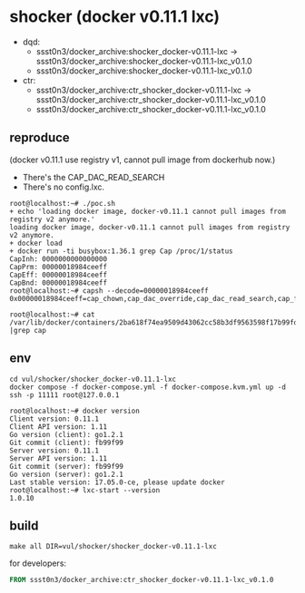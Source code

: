 # shocker (docker v0.11.1 lxc)

* dqd: 
    * ssst0n3/docker_archive:shocker_docker-v0.11.1-lxc -> ssst0n3/docker_archive:shocker_docker-v0.11.1-lxc_v0.1.0
    * ssst0n3/docker_archive:shocker_docker-v0.11.1-lxc_v0.1.0
* ctr: 
    * ssst0n3/docker_archive:ctr_shocker_docker-v0.11.1-lxc -> ssst0n3/docker_archive:ctr_shocker_docker-v0.11.1-lxc_v0.1.0
    * ssst0n3/docker_archive:ctr_shocker_docker-v0.11.1-lxc_v0.1.0

## reproduce

(docker v0.11.1 use registry v1, cannot pull image from dockerhub now.)

* There's the CAP_DAC_READ_SEARCH
* There's no config.lxc.

```shell
root@localhost:~# ./poc.sh 
+ echo 'loading docker image, docker-v0.11.1 cannot pull images from registry v2 anymore.'
loading docker image, docker-v0.11.1 cannot pull images from registry v2 anymore.
+ docker load
+ docker run -ti busybox:1.36.1 grep Cap /proc/1/status
CapInh:	0000000000000000
CapPrm:	00000018984ceeff
CapEff:	00000018984ceeff
CapBnd:	00000018984ceeff
root@localhost:~# capsh --decode=00000018984ceeff
0x00000018984ceeff=cap_chown,cap_dac_override,cap_dac_read_search,cap_fowner,cap_fsetid,cap_kill,cap_setgid,cap_setuid,cap_linux_immutable,cap_net_bind_service,cap_net_broadcast,cap_net_raw,cap_ipc_lock,cap_ipc_owner,cap_sys_chroot,cap_sys_ptrace,cap_sys_boot,cap_mknod,cap_lease,cap_setfcap,cap_wake_alarm,cap_block_suspend

root@localhost:~# cat /var/lib/docker/containers/2ba618f74ea9509d43062cc58b3df9563598f17b99fdf947e64ac55e543db34e/config.lxc |grep cap
```

## env

```shell
cd vul/shocker/shocker_docker-v0.11.1-lxc
docker compose -f docker-compose.yml -f docker-compose.kvm.yml up -d
ssh -p 11111 root@127.0.0.1
```

```shell
root@localhost:~# docker version
Client version: 0.11.1
Client API version: 1.11
Go version (client): go1.2.1
Git commit (client): fb99f99
Server version: 0.11.1
Server API version: 1.11
Git commit (server): fb99f99
Go version (server): go1.2.1
Last stable version: 17.05.0-ce, please update docker
root@localhost:~# lxc-start --version
1.0.10
```

## build

```shell
make all DIR=vul/shocker/shocker_docker-v0.11.1-lxc
```

for developers:

```dockerfile
FROM ssst0n3/docker_archive:ctr_shocker_docker-v0.11.1-lxc_v0.1.0
```

